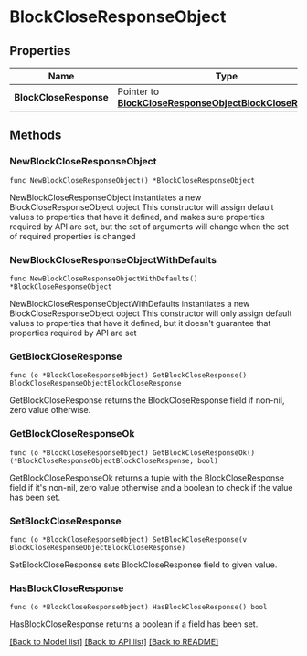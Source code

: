# BlockCloseResponseObject

## Properties

Name | Type | Description | Notes
------------ | ------------- | ------------- | -------------
**BlockCloseResponse** | Pointer to [**BlockCloseResponseObjectBlockCloseResponse**](BlockCloseResponseObjectBlockCloseResponse.md) |  | [optional] 

## Methods

### NewBlockCloseResponseObject

`func NewBlockCloseResponseObject() *BlockCloseResponseObject`

NewBlockCloseResponseObject instantiates a new BlockCloseResponseObject object
This constructor will assign default values to properties that have it defined,
and makes sure properties required by API are set, but the set of arguments
will change when the set of required properties is changed

### NewBlockCloseResponseObjectWithDefaults

`func NewBlockCloseResponseObjectWithDefaults() *BlockCloseResponseObject`

NewBlockCloseResponseObjectWithDefaults instantiates a new BlockCloseResponseObject object
This constructor will only assign default values to properties that have it defined,
but it doesn't guarantee that properties required by API are set

### GetBlockCloseResponse

`func (o *BlockCloseResponseObject) GetBlockCloseResponse() BlockCloseResponseObjectBlockCloseResponse`

GetBlockCloseResponse returns the BlockCloseResponse field if non-nil, zero value otherwise.

### GetBlockCloseResponseOk

`func (o *BlockCloseResponseObject) GetBlockCloseResponseOk() (*BlockCloseResponseObjectBlockCloseResponse, bool)`

GetBlockCloseResponseOk returns a tuple with the BlockCloseResponse field if it's non-nil, zero value otherwise
and a boolean to check if the value has been set.

### SetBlockCloseResponse

`func (o *BlockCloseResponseObject) SetBlockCloseResponse(v BlockCloseResponseObjectBlockCloseResponse)`

SetBlockCloseResponse sets BlockCloseResponse field to given value.

### HasBlockCloseResponse

`func (o *BlockCloseResponseObject) HasBlockCloseResponse() bool`

HasBlockCloseResponse returns a boolean if a field has been set.


[[Back to Model list]](../README.md#documentation-for-models) [[Back to API list]](../README.md#documentation-for-api-endpoints) [[Back to README]](../README.md)


